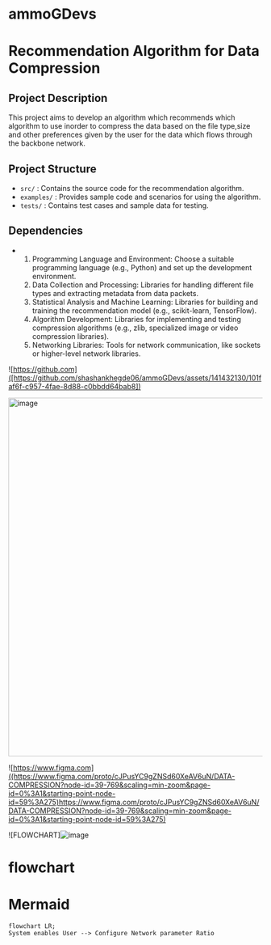 # ammoGDevs
# Recommendation Algorithm for Data Compression

## Project Description
This project aims to develop an algorithm which recommends which algorithm to use inorder to compress the data based on the file type,size and other preferences given by the user for the data which flows through the backbone network. 
## Project Structure

- `src/` : Contains the source code for the recommendation algorithm.
- `examples/` : Provides sample code and scenarios for using the algorithm.
- `tests/` : Contains test cases and sample data for testing.

## Dependencies

- 1. Programming Language and Environment: Choose a suitable programming language (e.g., Python) and set up the development environment.
  2. Data Collection and Processing: Libraries for handling different file types and extracting metadata from data packets.
  3. Statistical Analysis and Machine Learning: Libraries for building and training the recommendation model (e.g., scikit-learn, TensorFlow).
  4. Algorithm Development: Libraries for implementing and testing compression algorithms (e.g., zlib, specialized image or video compression libraries).
  5. Networking Libraries: Tools for network communication, like sockets or higher-level network libraries.

![https://github.com]([https://github.com/shashankhegde06/ammoGDevs/assets/141432130/101faf6f-c957-4fae-8d88-c0bbdd64bab8])

<img width="709" alt="image" src="https://github.com/ammoGDevs/ammoG_Devs/assets/141432130/ad39cea9-89cd-4532-9f9f-dd605f96e500">


![https://www.figma.com]((https://www.figma.com/proto/cJPusYC9gZNSd60XeAV6uN/DATA-COMPRESSION?node-id=39-769&scaling=min-zoom&page-id=0%3A1&starting-point-node-id=59%3A275)https://www.figma.com/proto/cJPusYC9gZNSd60XeAV6uN/DATA-COMPRESSION?node-id=39-769&scaling=min-zoom&page-id=0%3A1&starting-point-node-id=59%3A275)

![FLOWCHART]![image](https://github.com/ammoGDevs/ammoG_Devs/assets/141432130/0c4b9b3f-104f-48ac-a904-bc69b159d3ed)

# flowchart
# Mermaid 
```mermaid
flowchart LR;
System enables User --> Configure Network parameter Ratio


```



